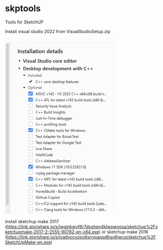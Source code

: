 # skptools
Tools for SketchUP

Install visual studio 2022 from VisualStudioSetup.zip

![screenshot](assets/vs_options.png)

Install sketchup make 2017 (https://link.storjshare.io/s/jwgjnkwyf6r7dsghen4klwpwnqsa/sketchup%2Fsketchupmake-2017-2-2555-90782-en-x64.exe)
or sketchup make 2016 (https://link.storjshare.io/s/jvadyocvzpo6snypaqsd6go6jwcq/sketchup%2FSketchUpMake-en.exe)
